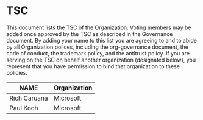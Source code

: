 # TSC

This document lists the TSC of the Organization. Voting members may be added once approved by the TSC as described in the Governance document. By adding your name to this list you are agreeing to and to abide by all Organization polices, including the org-governance document, the code of conduct, the trademark policy, and the antitrust policy. If you are serving on the TSC on behalf another organization (designated below), you represent that you have permission to bind that organization to these policies.

| **NAME** | **Organization** |
| --- | --- |
| Rich Caruana | Microsoft |
| Paul Koch | Microsoft |
